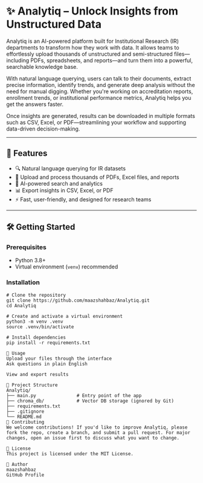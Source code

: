 # ✨ Analytiq – Unlock Insights from Unstructured Data

Analytiq is an AI-powered platform built for Institutional Research (IR) departments to transform how they work with data. It allows teams to effortlessly upload thousands of unstructured and semi-structured files—including PDFs, spreadsheets, and reports—and turn them into a powerful, searchable knowledge base.

With natural language querying, users can talk to their documents, extract precise information, identify trends, and generate deep analysis without the need for manual digging. Whether you're working on accreditation reports, enrollment trends, or institutional performance metrics, Analytiq helps you get the answers faster.

Once insights are generated, results can be downloaded in multiple formats such as CSV, Excel, or PDF—streamlining your workflow and supporting data-driven decision-making.

---

## 🚀 Features

- 🔍 Natural language querying for IR datasets
- 📂 Upload and process thousands of PDFs, Excel files, and reports
- 🧠 AI-powered search and analytics
- 📊 Export insights in CSV, Excel, or PDF
- ⚡ Fast, user-friendly, and designed for research teams

---

## 🛠️ Getting Started

### Prerequisites

- Python 3.8+
- Virtual environment (`venv`) recommended

### Installation

```
# Clone the repository
git clone https://github.com/maazshahbaz/Analytiq.git
cd Analytiq

# Create and activate a virtual environment
python3 -m venv .venv
source .venv/bin/activate

# Install dependencies
pip install -r requirements.txt

🧪 Usage
Upload your files through the interface
Ask questions in plain English

View and export results

📁 Project Structure
Analytiq/
├── main.py               # Entry point of the app
├── chroma_db/            # Vector DB storage (ignored by Git)
├── requirements.txt
├── .gitignore
└── README.md
🤝 Contributing
We welcome contributions! If you'd like to improve Analytiq, please fork the repo, create a branch, and submit a pull request. For major changes, open an issue first to discuss what you want to change.

📄 License
This project is licensed under the MIT License.

👤 Author
maazshahbaz
GitHub Profile
```

